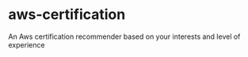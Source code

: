 # aws-certification
An Aws certification recommender based on your interests and level of experience

